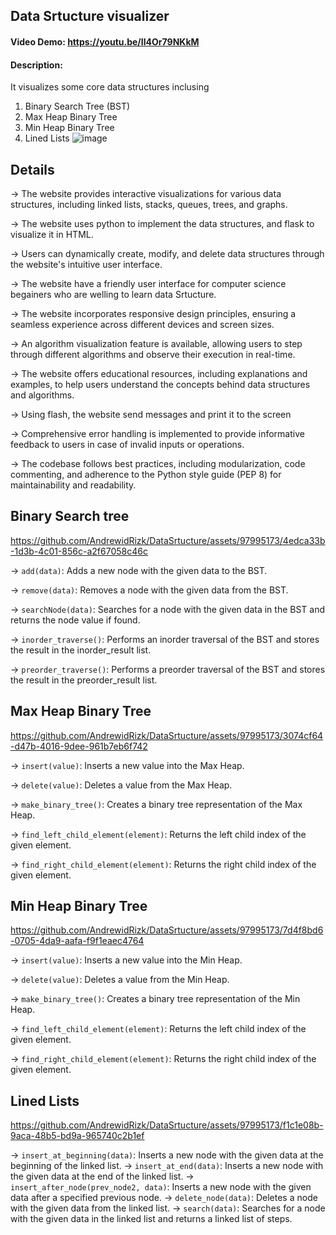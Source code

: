 ## Data Srtucture visualizer 
#### Video Demo:  https://youtu.be/II4Or79NKkM
#### Description:
It visualizes some core data structures inclusing 
1) Binary Search Tree (BST)
2) Max Heap Binary Tree
3) Min Heap Binary Tree
4) Lined Lists
![image](https://github.com/AndrewidRizk/DataSrtucture/assets/97995173/0c9ba6ea-31ec-4f88-b002-eea7d9e4f714)

## Details
→ The website provides interactive visualizations for various data structures, including linked lists, stacks, queues, trees, and graphs.

→ The website uses python to implement the data structures, and flask to visualize it in HTML. 

→ Users can dynamically create, modify, and delete data structures through the website's intuitive user interface.

→ The website have a friendly user interface for computer science begainers who are welling to learn data Srtucture.

→ The website incorporates responsive design principles, ensuring a seamless experience across different devices and screen sizes.

→ An algorithm visualization feature is available, allowing users to step through different algorithms and observe their execution in real-time.

→ The website offers educational resources, including explanations and examples, to help users understand the concepts behind data structures and algorithms.

→ Using flash, the website send messages and print it to the screen

→ Comprehensive error handling is implemented to provide informative feedback to users in case of invalid inputs or operations.

→ The codebase follows best practices, including modularization, code commenting, and adherence to the Python style guide (PEP 8) for maintainability and readability.



          
## Binary Search tree

https://github.com/AndrewidRizk/DataSrtucture/assets/97995173/4edca33b-1d3b-4c01-856c-a2f67058c46c

→ `add(data)`: Adds a new node with the given data to the BST.

→ `remove(data)`: Removes a node with the given data from the BST.

→ `searchNode(data)`: Searches for a node with the given data in the BST and returns the node value if found.

→ `inorder_traverse()`: Performs an inorder traversal of the BST and stores the result in the inorder_result list.

→ `preorder_traverse()`: Performs a preorder traversal of the BST and stores the result in the preorder_result list.


## Max Heap Binary Tree

https://github.com/AndrewidRizk/DataSrtucture/assets/97995173/3074cf64-d47b-4016-9dee-961b7eb6f742

→ `insert(value)`: Inserts a new value into the Max Heap.

→ `delete(value)`: Deletes a value from the Max Heap.

→ `make_binary_tree()`: Creates a binary tree representation of the Max Heap.

→ `find_left_child_element(element)`: Returns the left child index of the given element.

→ `find_right_child_element(element)`: Returns the right child index of the given element.


## Min Heap Binary Tree


https://github.com/AndrewidRizk/DataSrtucture/assets/97995173/7d4f8bd6-0705-4da9-aafa-f9f1eaec4764

→ `insert(value)`: Inserts a new value into the Min Heap.

→ `delete(value)`: Deletes a value from the Min Heap.

→ `make_binary_tree()`: Creates a binary tree representation of the Min Heap.

→ `find_left_child_element(element)`: Returns the left child index of the given element.

→ `find_right_child_element(element)`: Returns the right child index of the given element.


## Lined Lists

https://github.com/AndrewidRizk/DataSrtucture/assets/97995173/f1c1e08b-9aca-48b5-bd9a-965740c2b1ef

→ `insert_at_beginning(data)`: Inserts a new node with the given data at the beginning of the linked list.
→ `insert_at_end(data)`: Inserts a new node with the given data at the end of the linked list.
→ `insert_after_node(prev_node2, data)`: Inserts a new node with the given data after a specified previous node.
→ `delete_node(data)`: Deletes a node with the given data from the linked list.
→ `search(data)`: Searches for a node with the given data in the linked list and returns a linked list of steps.



